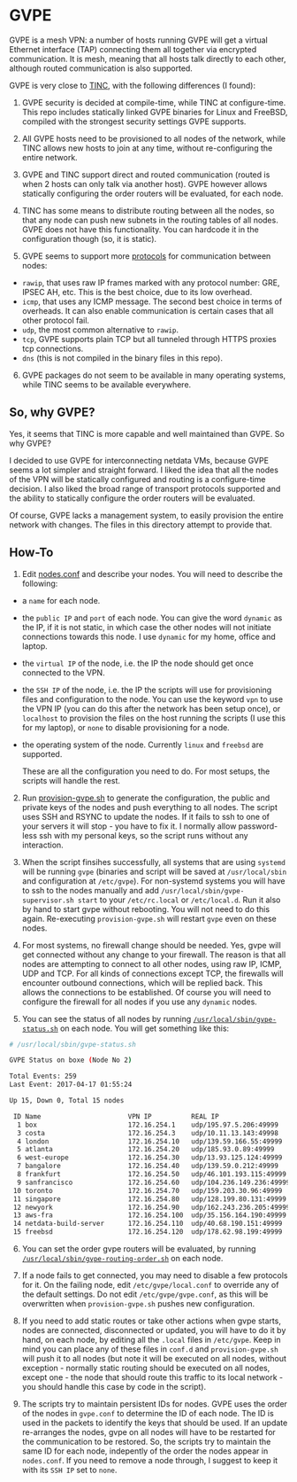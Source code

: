 # GVPE

GVPE is a mesh VPN: a number of hosts running GVPE will get a virtual Ethernet interface (TAP) connecting them all together via encrypted communication. It is mesh, meaning that all hosts talk directly to each other, although routed communication is also supported.

GVPE is very close to [TINC](https://www.tinc-vpn.org/), with the following differences (I found):

1. GVPE security is decided at compile-time, while TINC at configure-time. This repo includes statically linked GVPE binaries for Linux and FreeBSD, compiled with the strongest security settings GVPE supports.

2. All GVPE hosts need to be provisioned to all nodes of the network, while TINC allows new hosts to join at any time, without re-configuring the entire network.

3. GVPE and TINC support direct and routed communication (routed is when 2 hosts can only talk via another host). GVPE however allows statically configuring the order routers will be evaluated, for each node.

4. TINC has some means to distribute routing between all the nodes, so that any node can push new subnets in the routing tables of all nodes. GVPE does not have this functionality. You can hardcode it in the configuration though (so, it is static).

5. GVPE seems to support more [protocols](http://pod.tst.eu/http://cvs.schmorp.de/gvpe/doc/gvpe.protocol.7.pod) for communication between nodes:

- `rawip`, that uses raw IP frames marked with any protocol number: GRE, IPSEC AH, etc. This is the best choice, due to its low overhead.
- `icmp`, that uses any ICMP message. The second best choice in terms of overheads. It can also enable communication is certain cases that all other protocol fail.
- `udp`, the most common alternative to `rawip`.
- `tcp`, GVPE supports plain TCP but all tunneled through HTTPS proxies tcp connections.
- `dns` (this is not compiled in the binary files in this repo).

6. GVPE packages do not seem to be available in many operating systems, while TINC seems to be available everywhere.


## So, why GVPE?

Yes, it seems that TINC is more capable and well maintained than GVPE. So why GVPE?

I decided to use GVPE for interconnecting netdata VMs, because GVPE seems a lot simpler and straight forward. I liked the idea that all the nodes of the VPN will be statically configured and routing is a configure-time decision. I also liked the broad range of transport protocols supported and the ability to statically configure the order routers will be evaluated.

Of course, GVPE lacks a management system, to easily provision the entire network with changes. The files in this directory attempt to provide that.


## How-To

1. Edit [nodes.conf](nodes.conf) and describe your nodes. You will need to describe the following:

- a `name` for each node.
- the `public IP` and `port` of each node. You can give the word `dynamic` as the IP, if it is not static, in which case the other nodes will not initiate connections towards this node. I use `dynamic` for my home, office and laptop.
- the `virtual IP` of the node, i.e. the IP the node should get once connected to the VPN.
- the `SSH IP` of the node, i.e. the IP the scripts will use for provisioning files and configuration to the node. You can use the keyword `vpn` to use the VPN IP (you can do this after the network has been setup once), or `localhost` to provision the files on the host running the scripts (I use this for my laptop), or `none` to disable provisioning for a node.
- the operating system of the node. Currently `linux` and `freebsd` are supported.

   These are all the configuration you need to do. For most setups, the scripts will handle the rest.

2. Run [provision-gvpe.sh](provision-gvpe.sh) to generate the configuration, the public and private keys of the nodes and push everything to all nodes. The script uses SSH and RSYNC to update the nodes. If it fails to ssh to one of your servers it will stop - you have to fix it. I normally allow password-less ssh with my personal keys, so the script runs without any interaction.

3. When the script finsihes successfully, all systems that are using `systemd` will be running `gvpe` (binaries and script will be saved at `/usr/local/sbin` and configuration at `/etc/gvpe`). For non-systemd systems you will have to ssh to the nodes manually and add `/usr/local/sbin/gvpe-supervisor.sh start` to your `/etc/rc.local` or `/etc/local.d`. Run it also by hand to start gvpe without rebooting. You will not need to do this again. Re-executing `provision-gvpe.sh` will restart `gvpe` even on these nodes.

4. For most systems, no firewall change should be needed. Yes, gvpe will get connected without any change to your firewall. The reason is that all nodes are attempting to connect to all other nodes, using raw IP, ICMP, UDP and TCP. For all kinds of connections except TCP, the firewalls will encounter outbound connections, which will be replied back. This allows the connections to be established. Of course you will need to configure the firewall for all nodes if you use any `dynamic` nodes.

5. You can see the status of all nodes by running [`/usr/local/sbin/gvpe-status.sh`](sbin/gvpe-status.sh) on each node. You will get something like this:

```sh
# /usr/local/sbin/gvpe-status.sh 

GVPE Status on boxe (Node No 2)

Total Events: 259
Last Event: 2017-04-17 01:55:24

Up 15, Down 0, Total 15 nodes

 ID Name                      VPN IP          REAL IP                   STATUS SINCE               
  1 box                       172.16.254.1    udp/195.97.5.206:49999    up     2017-04-17 01:54:48 
  3 costa                     172.16.254.3    udp/10.11.13.143:49998    up     2017-04-17 01:44:18 
  4 london                    172.16.254.10   udp/139.59.166.55:49999   up     2017-04-17 01:54:44 
  5 atlanta                   172.16.254.20   udp/185.93.0.89:49999     up     2017-04-17 01:54:46 
  6 west-europe               172.16.254.30   udp/13.93.125.124:49999   up     2017-04-17 01:54:56 
  7 bangalore                 172.16.254.40   udp/139.59.0.212:49999    up     2017-04-17 01:54:51 
  8 frankfurt                 172.16.254.50   udp/46.101.193.115:49999  up     2017-04-17 01:54:50 
  9 sanfrancisco              172.16.254.60   udp/104.236.149.236:49999 up     2017-04-17 01:54:59 
 10 toronto                   172.16.254.70   udp/159.203.30.96:49999   up     2017-04-17 01:54:59 
 11 singapore                 172.16.254.80   udp/128.199.80.131:49999  up     2017-04-17 01:55:09 
 12 newyork                   172.16.254.90   udp/162.243.236.205:49999 up     2017-04-17 01:55:00 
 13 aws-fra                   172.16.254.100  udp/35.156.164.190:49999  up     2017-04-17 01:55:12 
 14 netdata-build-server      172.16.254.110  udp/40.68.190.151:49999   up     2017-04-17 01:47:38 
 15 freebsd                   172.16.254.120  udp/178.62.98.199:49999   up     2017-04-17 01:55:24 
```

6. You can set the order gvpe routers will be evaluated, by running [`/usr/local/sbin/gvpe-routing-order.sh`](sbin/gvpe-routing-order.sh) on each node.

7. If a node fails to get connected, you may need to disable a few protocols for it. On the failing node, edit `/etc/gvpe/local.conf` to override any of the default settings. Do not edit `/etc/gvpe/gvpe.conf`, as this will be overwritten when `provision-gvpe.sh` pushes new configuration.

8. If you need to add static routes or take other actions when gvpe starts, nodes are connected, disconnected or updated, you will have to do it by hand, on each node, by editing all the `.local` files in `/etc/gvpe`. Keep in mind you can place any of these files in `conf.d` and `provision-gvpe.sh` will push it to all nodes (but note it will be executed on all nodes, without exception - normally static routing should be executed on all nodes, except one - the node that should route this traffic to its local network - you should handle this case by code in the script).

9. The scripts try to maintain persistent IDs for nodes. GVPE uses the order of the nodes in `gvpe.conf` to determine the ID of each node. The ID is used in the packets to identify the keys that should be used. If an update re-arranges the nodes, gvpe on all nodes will have to be restarted for the communication to be restored. So, the scripts try to maintain the same ID for each node, indepently of the order the nodes appear in `nodes.conf`. If you need to remove a node through, I suggest to keep it with its `SSH IP` set to `none`.
